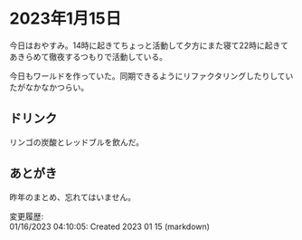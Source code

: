# 2023年1月15日

今日はおやすみ。14時に起きてちょっと活動して夕方にまた寝て22時に起きてあきらめて徹夜するつもりで活動している。

今日もワールドを作っていた。同期できるようにリファクタリングしたりしていたがなかなかつらい。

## ドリンク

リンゴの炭酸とレッドブルを飲んだ。

## あとがき

昨年のまとめ、忘れてはいません。

変更履歴:  
01/16/2023 04:10:05: Created 2023 01 15 (markdown)  
